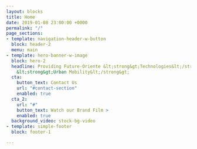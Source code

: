 ```yaml
---
layout: blocks
title: Home
date: 2019-01-08 23:00:00 +0000
permalink: "/"
page_sections:
- template: navigation-header-w-button
  block: header-2
  menu: main
- template: hero-banner-w-image
  block: hero-2
  headline: Providing Future-Oriente &lt;strong&gt;Technologies&lt;/strong&gt; for
    &lt;strong&gt;Urban Mobility&lt;/strong&gt;
  cta:
    button_text: Contact Us
    url: "#contact-section"
    enabled: true
  cta_2:
    url: "#"
    button_text: Watch our Brand Film >
    enabled: true
  background_video: stock-bg-video
- template: simple-footer
  block: footer-1

---
```

